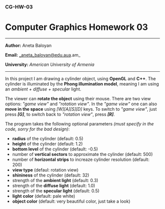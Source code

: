 ### CG-HW-03
# Computer Graphics Homework 03
***
**Author:** Aneta Baloyan

**Email:** _aneta_baloyan@edu.aua.am_

**University:** _American University of Armenia_
***
In this project I am drawing a cylinder object, using **OpenGL** and **C++**. The cylinder is illuminated by the **Phong illumination model**, meaning I am using an *ambient + diffuse + specular* light. 

The viewer can **rotate the object** using their mouse. There are two view options: _"game view"_ and _"rotation view"_. In the _"game view"_ one can also **move in the space** using _[W]\[A][S]\[D]_ keys. To switch to _"game view"_, just press **_[G]_**, to switch back to _"rotation view"_, press **_[R]_**. 

The program takes the following optional parameters _(must specify in the code, sorry for the bad design)_:
- **radius** of the cylinder (default: 0.5)
- **height** of the cylinder (default: 1.2)
- **bottom level** of the cylinder (default: -0.5)
- number of **vertical sectors** to approximate the cylinder (default: 500)
- number of **horizontal strips** to increaze cylinder resolution (default: 200) 
- **view type** (defaul: rotation view)
- **shininess** of the cylinder (default: 32)
- strength of the **ambient light** (default: 0.3)
- strength of the **diffuse light** (default: 1.0)
- strength of the **specular light** (default: 0.5)
- **light color** (default: pale white)
- **object color** (default: very beautiful color, just take a look)

